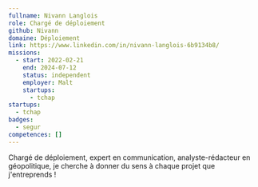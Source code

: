 ```yaml
---
fullname: Nivann Langlois
role: Chargé de déploiement
github: Nivann
domaine: Déploiement
link: https://www.linkedin.com/in/nivann-langlois-6b9134b8/
missions:
  - start: 2022-02-21
    end: 2024-07-12
    status: independent
    employer: Malt
    startups:
      - tchap
startups:
  - tchap
badges:
  - segur
competences: []
---
```

Chargé de déploiement, expert en communication, analyste-rédacteur en géopolitique, je cherche à donner du sens à chaque projet que j'entreprends !